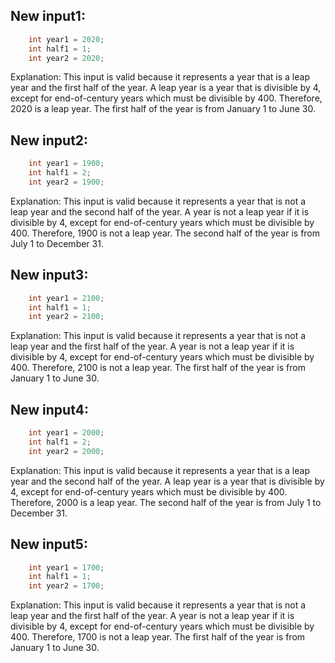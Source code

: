 ## New input1:
```java
    int year1 = 2020;
    int half1 = 1;
    int year2 = 2020;
```
Explanation: This input is valid because it represents a year that is a leap year and the first half of the year. A leap year is a year that is divisible by 4, except for end-of-century years which must be divisible by 400. Therefore, 2020 is a leap year. The first half of the year is from January 1 to June 30.

## New input2:
```java
    int year1 = 1900;
    int half1 = 2;
    int year2 = 1900;
```
Explanation: This input is valid because it represents a year that is not a leap year and the second half of the year. A year is not a leap year if it is divisible by 4, except for end-of-century years which must be divisible by 400. Therefore, 1900 is not a leap year. The second half of the year is from July 1 to December 31.

## New input3:
```java
    int year1 = 2100;
    int half1 = 1;
    int year2 = 2100;
```
Explanation: This input is valid because it represents a year that is not a leap year and the first half of the year. A year is not a leap year if it is divisible by 4, except for end-of-century years which must be divisible by 400. Therefore, 2100 is not a leap year. The first half of the year is from January 1 to June 30.

## New input4:
```java
    int year1 = 2000;
    int half1 = 2;
    int year2 = 2000;
```
Explanation: This input is valid because it represents a year that is a leap year and the second half of the year. A leap year is a year that is divisible by 4, except for end-of-century years which must be divisible by 400. Therefore, 2000 is a leap year. The second half of the year is from July 1 to December 31.

## New input5:
```java
    int year1 = 1700;
    int half1 = 1;
    int year2 = 1700;
```
Explanation: This input is valid because it represents a year that is not a leap year and the first half of the year. A year is not a leap year if it is divisible by 4, except for end-of-century years which must be divisible by 400. Therefore, 1700 is not a leap year. The first half of the year is from January 1 to June 30.
